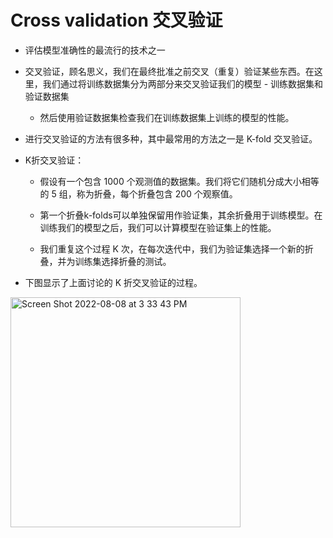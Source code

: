 # Cross validation 交叉验证

- 评估模型准确性的最流行的技术之一

- 交叉验证，顾名思义，我们在最终批准之前交叉（重复）验证某些东西。在这里，我们通过将训练数据集分为两部分来交叉验证我们的模型 - 训练数据集和验证数据集
  - 然后使用验证数据集检查我们在训练数据集上训练的模型的性能。


- 进行交叉验证的方法有很多种，其中最常用的方法之一是 K-fold 交叉验证。

 
- K折交叉验证：
    - 假设有一个包含 1000 个观测值的数据集。我们将它们随机分成大小相等的 5 组，称为折叠，每个折叠包含 200 个观察值。
    
    - 第一个折叠k-folds可以单独保留用作验证集，其余折叠用于训练模型。在训练我们的模型之后，我们可以计算模型在验证集上的性能。
    
    - 我们重复这个过程 K 次，在每次迭代中，我们为验证集选择一个新的折叠，并为训练集选择折叠的测试。

- 下图显示了上面讨论的 K 折交叉验证的过程。

<img width="368" alt="Screen Shot 2022-08-08 at 3 33 43 PM" src="https://user-images.githubusercontent.com/93849914/183499440-a484f120-fdee-49af-8d73-2a6372dbd2d6.png">
